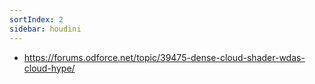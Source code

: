 ```yaml
---
sortIndex: 2
sidebar: houdini
---
```


- <https://forums.odforce.net/topic/39475-dense-cloud-shader-wdas-cloud-hype/>
